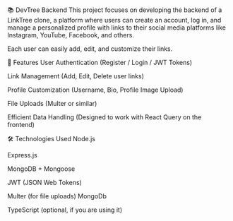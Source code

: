 📚 DevTree Backend
This project focuses on developing the backend of a LinkTree clone, a platform where users can create an account, log in, and manage a personalized profile with links to their social media platforms like Instagram, YouTube, Facebook, and others.

Each user can easily add, edit, and customize their links.

🚀 Features
User Authentication (Register / Login / JWT Tokens)

Link Management (Add, Edit, Delete user links)

Profile Customization (Username, Bio, Profile Image Upload)

File Uploads (Multer or similar)

Efficient Data Handling (Designed to work with React Query on the frontend)

🛠️ Technologies Used
Node.js

Express.js

MongoDB + Mongoose

JWT (JSON Web Tokens)

Multer (for file uploads)
MongoDb

TypeScript (optional, if you are using it)

